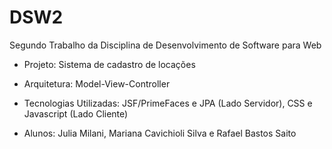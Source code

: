 # DSW2

Segundo Trabalho da Disciplina de Desenvolvimento de Software para Web

- Projeto: Sistema de cadastro de locações
- Arquitetura: Model-View-Controller
- Tecnologias Utilizadas: JSF/PrimeFaces e JPA (Lado Servidor), CSS e Javascript (Lado Cliente)

- Alunos: Julia Milani, Mariana Cavichioli Silva e Rafael Bastos Saito

